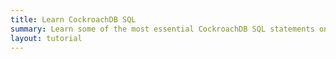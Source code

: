 ```yaml
---
title: Learn CockroachDB SQL
summary: Learn some of the most essential CockroachDB SQL statements on a local cluster.
layout: tutorial
---
```


<div
  data-katacoda-id="cockroachlabs/courses/get-started/learn-cockroachdb-sql"
  style="height: 91vh; width: 100%;">
</div>
<script src="//katacoda.com/embed.js"></script>
